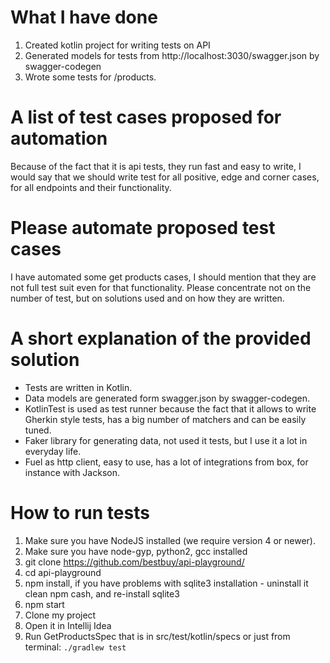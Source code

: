 # What I have done
1. Created kotlin project for writing tests on API
1. Generated models for tests from http://localhost:3030/swagger.json by swagger-codegen
1. Wrote some tests for /products. 

# A list of test cases proposed for automation
Because of the fact that it is api tests, they run fast and easy to write,
I would say that we should write test for all positive, edge and corner
cases, for all endpoints and their functionality. 

# Please automate proposed test cases
I have automated some get products cases, I should mention that they are
not full test suit even for that functionality. Please concentrate not
on the number of test, but on solutions used and on how they are written.

# A short explanation of the provided solution
* Tests are written in Kotlin.
* Data models are generated form swagger.json by swagger-codegen. 
* KotlinTest is used as test runner because the fact that it allows to write
Gherkin style tests, has a big number of matchers and can be easily tuned.
* Faker library for generating data, not used it tests, but I use it a lot
in everyday life.
* Fuel as http client, easy to use, has a lot of integrations from box,
for instance with Jackson.

# How to run tests
1. Make sure you have NodeJS installed (we require version 4 or newer).
1. Make sure you have node-gyp, python2, gcc installed
1. git clone https://github.com/bestbuy/api-playground/
1. cd api-playground
1. npm install, if you have problems with sqlite3 installation - uninstall it
clean npm cash, and re-install sqlite3
1. npm start
1. Clone my project
1. Open it in Intellij Idea
1. Run GetProductsSpec that is in src/test/kotlin/specs or just from terminal:
``./gradlew test``

